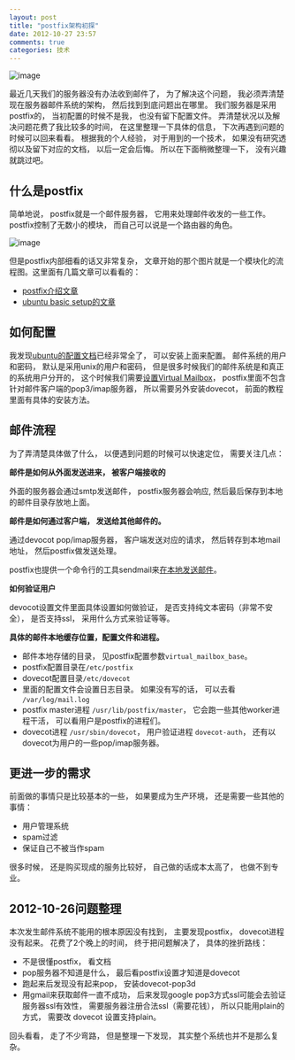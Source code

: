 ```yaml
---
layout: post
title: "postfix架构初探"
date: 2012-10-27 23:57
comments: true
categories: 技术
---
```


![image](https://help.ubuntu.com/community/PostfixBasicSetupHowto?action=AttachFile&do=get&target=PostfixComponentsNw.gif)

最近几天我们的服务器没有办法收到邮件了， 为了解决这个问题， 我必须弄清楚现在服务器邮件系统的架构， 然后找到到底问题出在哪里。
我们服务器是采用postfix的， 当初配置的时候不是我， 也没有留下配置文件。 弄清楚状况以及解决问题花费了我比较多的时间，
在这里整理一下具体的信息， 下次再遇到问题的时候可以回来看看。 
根据我的个人经验， 对于用到的一个技术， 如果没有研究透彻以及留下对应的文档， 以后一定会后悔。 所以在下面稍微整理一下， 没有兴趣就跳过吧。

什么是postfix
----------------------------------
简单地说， postfix就是一个邮件服务器， 它用来处理邮件收发的一些工作。
postfix控制了无数小的模块， 而自己可以说是一个路由器的角色。

![image](http://www.linuxjournal.com/files/linuxjournal.com/linuxjournal/articles/094/9454/9454_f2-4.jpg)

但是postfix内部细看的话又非常复杂， 文章开始的那个图片就是一个模块化的流程图。这里面有几篇文章可以看看的：

- [postfix介绍文章](http://www.linuxjournal.com/article/9454)
- [ubuntu basic setup的文章](https://help.ubuntu.com/community/PostfixBasicSetupHowto)

如何配置
----------------------------------
我发现[ubuntu的配置文档](https://help.ubuntu.com/community/Postfix)已经非常全了， 可以安装上面来配置。
邮件系统的用户和密码， 默认是采用unix的用户和密码， 但是很多时候我们的邮件系统是和真正的系统用户分开的， 
这个时候我们需要[设置Virtual Mailbox](https://help.ubuntu.com/community/PostfixVirtualMailBoxClamSmtpHowto)，
postfix里面不包含针对邮件客户端的pop3/imap服务器， 所以需要另外安装dovecot， 前面的教程里面有具体的安装方法。

邮件流程
----------------------------------
为了弄清楚具体做了什么， 以便遇到问题的时候可以快速定位， 需要关注几点：

**邮件是如何从外面发送进来， 被客户端接收的**

外面的服务器会通过smtp发送邮件， postfix服务器会响应, 然后最后保存到本地的邮件目录存放地上面。

**邮件是如何通过客户端， 发送给其他邮件的。**

通过devocot pop/imap服务器， 客户端发送对应的请求， 然后转存到本地mail地址， 然后postfix做发送处理。

postfix也提供一个命令行的工具sendmail来[在本地发送邮件](http://www.linuxquestions.org/questions/linux-general-1/sendmail-command-line-examples-please-207756/)。

**如何验证用户**

devocot设置文件里面具体设置如何做验证， 是否支持纯文本密码（非常不安全）， 是否支持ssl， 采用什么方式来验证等等。

**具体的邮件本地缓存位置，配置文件和进程。**

- 邮件本地存储的目录， 见postfix配置参数`virtual_mailbox_base`。
- postfix配置目录在`/etc/postfix`
- dovecot配置目录`/etc/dovecot`
- 里面的配置文件会设置日志目录。 如果没有写的话， 可以去看 `/var/log/mail.log`
- postfix master进程 `/usr/lib/postfix/master`， 它会跑一些其他worker进程干活， 可以看用户是postfix的进程们。
- dovecot进程 `/usr/sbin/dovecot`， 用户验证进程 `dovecot-auth`， 还有以dovecot为用户的一些pop/imap服务器。

更进一步的需求
----------------------------------
前面做的事情只是比较基本的一些， 如果要成为生产环境， 还是需要一些其他的事情：

* 用户管理系统
* spam过滤
* 保证自己不被当作spam

很多时候， 还是购买现成的服务比较好， 自己做的话成本太高了， 也做不到专业。

2012-10-26问题整理
----------------------------------
本次发生邮件系统不能用的根本原因没有找到， 主要发现postfix， dovecot进程没有起来。
花费了2个晚上的时间， 终于把问题解决了， 具体的挫折路线：

- 不是很懂postfix， 看文档
- pop服务器不知道是什么， 最后看postfix设置才知道是dovecot
- 跑起来后发现没有起来pop， 安装dovecot-pop3d
- 用gmail来获取邮件一直不成功， 后来发现google pop3方式ssl可能会去验证服务器ssl有效性， 需要服务器注册合法ssl（需要花钱）， 所以只能用plain的方式， 需要改 dovecot 设置支持plain。

回头看看， 走了不少弯路， 但是整理一下发现， 其实整个系统也并不是那么复杂。
